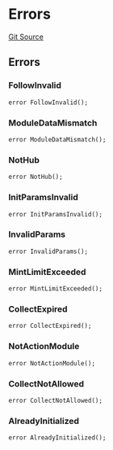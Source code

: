 # Errors
[Git Source](https://github.com/digiv3rse/protocol-contracts/blob/0d518167a484d4368bad0990424be098fe779fa4/contracts/modules/constants/Errors.sol)


## Errors
### FollowInvalid

```solidity
error FollowInvalid();
```

### ModuleDataMismatch

```solidity
error ModuleDataMismatch();
```

### NotHub

```solidity
error NotHub();
```

### InitParamsInvalid

```solidity
error InitParamsInvalid();
```

### InvalidParams

```solidity
error InvalidParams();
```

### MintLimitExceeded

```solidity
error MintLimitExceeded();
```

### CollectExpired

```solidity
error CollectExpired();
```

### NotActionModule

```solidity
error NotActionModule();
```

### CollectNotAllowed

```solidity
error CollectNotAllowed();
```

### AlreadyInitialized

```solidity
error AlreadyInitialized();
```

